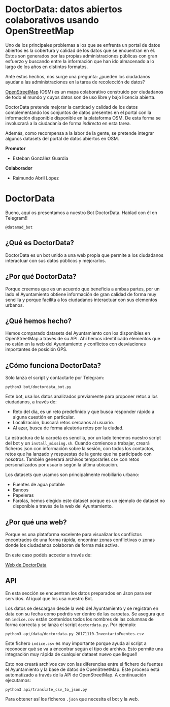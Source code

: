 # DoctorData: datos abiertos colaborativos usando OpenStreetMap

Uno de los principales problemas a los que se enfrenta un portal de datos abiertos es la cobertura y calidad de los datos que se encuentran en él. Éstos son generados por las propias administraciones públicas con gran esfuerzo y buscando entre la información que han ido almacenado a lo largo de los años en distintos formatos.

Ante estos hechos, nos surge una pregunta: ¿pueden los ciudadanos ayudar a las administraciones en la tarea de recolección de datos?

[OpenStreetMap](http://openstreetmap.org) (OSM) es un mapa colaborativo construido por ciudadanos de todo el mundo y cuyos datos son de uso libre y bajo licencia abierta.

DoctorData pretende mejorar la cantidad y calidad de los datos complementando los conjuntos de datos presentes en el portal con la información disponible disponible en la plataforma OSM. De esta forma se involucrará a la ciudadanía de forma *indirecta* en esta tarea.

Además, como recompensa a la labor de la gente, se pretende integrar algunos datasets del portal de datos abiertos en OSM.

__Promotor__

* Esteban González Guardia

__Colaborador__

* Raimundo Abril López

# DoctorData
Bueno, aquí os presentamos a nuestro Bot DoctorData. Hablad con él en Telegram!!

`@datamad_bot`

## ¿Qué es DoctorData?
DoctorData es un bot unido a una web propia que permite a los ciudadanos interactuar con sus datos públicos y mejorarlos.

## ¿Por qué DoctorData?
Porque creemos que es un acuerdo que beneficia a ambas partes, por un lado el Ayuntamiento obtiene información de gran calidad de forma muy sencilla y porque facilita a los ciudadanos interactuar con sus elementos urbanos.

## ¿Qué hemos hecho?
Hemos comparado datasets del Ayuntamiento con los disponibles en OpenStreetMap a través de su API.
Ahí hemos identificado elementos que no están en la web del Ayuntamiento y conflictos con desviaciones importantes de posición GPS.


## ¿Cómo funciona DoctorData?
Sólo lanza el script y contactarle por Telegram:

`python3 bot/doctordata_bot.py`

Este bot, usa los datos analizados previamente para proponer retos a los ciudadanos, a través de:

* Reto del día, es un reto predefinido y que busca responder rápido a alguna cuestión en particular.
* Localización, buscará retos cercanos al usuario.
* Al azar, busca de forma aleatoria retos por la ciudad.

La estructura de la carpeta es sencilla, por un lado tenemos nuestro script del bot y un `install_missing.sh`. Cuando comience a trabajar, creará ficheros json con información sobre la sesión, con todos los contactos, retos que ha lanzado y respuestas de la gente que ha participado con nosotros. También generará archivos temporarles csv con retos personalizados por usuario según la última ubicación.

Los datasets que usamos son principalmente mobiliario urbano:

* Fuentes de agua potable
* Bancos
* Papeleras
* Farolas, hemos elegido este dataset porque es un ejemplo de dataset no disponible a través de la web del Ayuntamiento.

## ¿Por qué una web?

Porque es una plataforma excelente para visualizar los conflictos encontrados de una forma rápida, encontrar zonas conflictivas o zonas donde los ciudadanos colaboran de forma más activa.

En este caso podéis acceder a través de:

[Web de DoctorData](https://medialab-prado.github.io/doctordata)

## API

En esta sección se encuentran los datos preparados en Json para ser servidos. Al igual que los usa nuestro Bot.

Los datos se descargan desde la web del Ayuntamiento y se registran en data con su fecha como podréis ver dentro de las carpetas. Se asegura que en `indice.csv` están contenidos todos los nombres de las columnas de forma correcta y se lanza el script `doctordata.py`. Por ejemplo:

`python3 api/data/doctordata.py 20171110-InventarioFuentes.csv`

Este fichero `indice.csv` es muy importante porque ayuda al script a reconocer qué se va a encontrar según el tipo de archivo. Esto permite una integración muy rápida de cualquier dataset nuevo que llegue!!

Esto nos creará archivos csv con las diferencias entre el fichero de fuentes el Ayuntamiento y la base de datos de OpenStreetMap. Este proceso está automatizado a través de la API de OpenStreetMap. A continuación ejecutamos:

`python3 api/translate_csv_to_json.py`

Para obtener así los ficheros `.json` que necesita el bot y la web.
